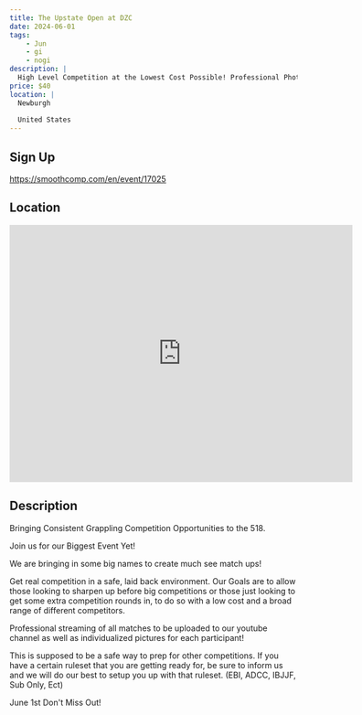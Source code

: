 ```yaml
---
title: The Upstate Open at DZC
date: 2024-06-01
tags:
    - Jun
    - gi 
    - nogi 
description: |
  High Level Competition at the Lowest Cost Possible! Professional Photography, Matches Live Streamed
price: $40
location: |
  Newburgh
  
  United States
---
```

## Sign Up
https://smoothcomp.com/en/event/17025

## Location
<iframe src="https://www.google.com/maps/embed?pb=!1m18!1m12!1m3!1d12345.6789!2d-74.0254220!3d41.4963056!2m3!1f0!2f0!3f0!3m2!1i1024!2i768!4f13.1!3m3!1m2!1s0x0%3A0x0!2z41.4963056!5e0!3m2!1sen!2sus!4v1234567890" width="600" height="450" style="border:0;" allowfullscreen="" loading="lazy"></iframe>

## Description
Bringing Consistent Grappling Competition Opportunities to the 518.


Join us for our Biggest Event Yet!


We are bringing in some big names to create much see match ups!


Get real competition in a safe, laid back environment. Our Goals are to allow those looking to sharpen up before big competitions or those just looking to get some extra competition rounds in, to do so with a low cost and a broad range of different competitors.


Professional streaming of all matches to be uploaded to our youtube channel as well as individualized pictures for each participant!


This is supposed to be a safe way to prep for other competitions. If you have a certain ruleset that you are getting ready for, be sure to inform us and we will do our best to setup you up with that ruleset. (EBI, ADCC, IBJJF, Sub Only, Ect) 


June 1st Don't Miss Out!